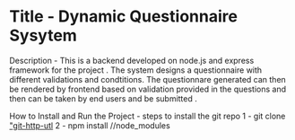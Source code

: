 <h1>Title - Dynamic Questionnaire Sysytem</h1>

Description - This is a backend developed on node.js and express framework for the project . The system designs a questionnaire with different validations and condtitions. The questionnare generated can then be rendered by frontend based on validation provided in the questions and then can be taken by end users and be submitted .

How to Install and Run the Project - 
steps to install the git repo
1 - git clone ["git-http-utl](https://github.com/inderjeetKaur97/planet-x-dynamic_questionnaire_system.git)
2 - npm install //node_modules
